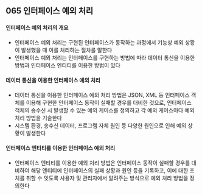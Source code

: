 ## 065 인터페이스 예외 처리

#### 인터페이스 예외 처리의 개요

- 인터페이스 예외 처리는 구현된 인터페이스가 동작하는 과정에서 기능상 예외 상황이 발생했을 때 이를 처리하는 절차를 말한다
- 인터페이스 예외 처리는 인터페이스를 구현하는 방법에 따라 데이터 통신을 이용한 방법과 인터페이스 엔티티를 이용한 방법이 있다



#### 데이터 통신을 이용한 인터페이스 예외 처리

- 데이터 통신을 이용한 인터페이스 예외 처리 방법은 JSON, XML 등 인터페이스 객체를 이용해 구현한 인터페이스 동작이 실패할 경우를 대비한 것으로, 인터페이스 객체의 송수신 시 발생할 수 있는 예외 케이스를 정의하고 각 예외 케이스마다 예외 처리 방법을 기술한다
- 시스템 환경, 송수신 데이터, 프로그램 자체 원인 등 다양한 원인으로 인해 예외 상황이 발생한다



#### 인터페이스 엔티티를 이용한 인터페이스 예외 처리

- 인터페이스 엔티티를 이용한 예외 처리 방법은 인터페이스 동작이 실패할 경우를 대비하여 해당 엔티티에 인터페이스의 실패 상황과 원인 등을 기록하고, 이에 대한 조치를 취할 수 잇도록 사용자 및 관리자에서 알려주는 방식으로 예외 처리 방법을 정의한다